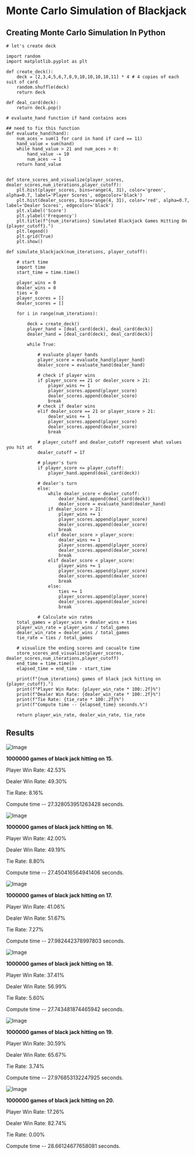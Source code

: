 # Monte Carlo Simulation of Blackjack

## Creating Monte Carlo Simulation In Python
```
# let's create deck

import random
import matplotlib.pyplot as plt

def create_deck():
    deck = [2,3,4,5,6,7,8,9,10,10,10,10,11] * 4 # 4 copies of each suit of card
    random.shuffle(deck)
    return deck

def deal_card(deck):
    return deck.pop()

# evaluate_hand function if hand contains aces

## need to fix this function
def evaluate_hand(hand):
    num_aces = sum(1 for card in hand if card == 11)
    hand_value = sum(hand)
    while hand_value > 21 and num_aces > 0:
        hand_value -= 10
        num_aces -= 1
    return hand_value


def store_scores_and_visualize(player_scores, dealer_scores,num_iterations,player_cutoff):
    plt.hist(player_scores, bins=range(4, 31), color='green', alpha=0.7, label='Player Scores', edgecolor='black')
    plt.hist(dealer_scores, bins=range(4, 31), color='red', alpha=0.7, label='Dealer Scores', edgecolor='black')
    plt.xlabel('Score')
    plt.ylabel('Frequency')
    plt.title(f"{num_iterations} Simulated Blackjack Games Hitting On {player_cutoff}.")
    plt.legend()
    plt.grid(True)
    plt.show()

def simulate_blackjack(num_iterations, player_cutoff):
    
    # start time
    import time 
    start_time = time.time()
    
    player_wins = 0
    dealer_wins = 0
    ties = 0 
    player_scores = []
    dealer_scores = []    
    
    for i in range(num_iterations):
        
        deck = create_deck()
        player_hand = [deal_card(deck), deal_card(deck)]
        dealer_hand = [deal_card(deck), deal_card(deck)]
        
        while True:
            
            # evaluate player hands
            player_score = evaluate_hand(player_hand)
            dealer_score = evaluate_hand(dealer_hand)

            # check if player wins 
            if player_score == 21 or dealer_score > 21:
                player_wins += 1
                player_scores.append(player_score)
                dealer_scores.append(dealer_score)
                break
            # check if dealer wins
            elif dealer_score == 21 or player_score > 21:
                dealer_wins += 1
                player_scores.append(player_score)
                dealer_scores.append(dealer_score)
                break

            # player_cutoff and dealer_cutoff represent what values you hit at
            dealer_cutoff = 17 
            
            # player's turn
            if player_score <= player_cutoff:
                player_hand.append(deal_card(deck))
            
            # dealer's turn
            else:
                while dealer_score < dealer_cutoff:
                    dealer_hand.append(deal_card(deck))
                    dealer_score = evaluate_hand(dealer_hand)
                if dealer_score > 21:
                    player_wins += 1
                    player_scores.append(player_score)
                    dealer_scores.append(dealer_score)
                    break
                elif dealer_score > player_score:
                    dealer_wins += 1
                    player_scores.append(player_score)
                    dealer_scores.append(dealer_score)
                    break
                elif dealer_score < player_score:
                    player_wins += 1
                    player_scores.append(player_score)
                    dealer_scores.append(dealer_score)
                    break
                else:
                    ties += 1
                    player_scores.append(player_score)
                    dealer_scores.append(dealer_score)
                    break
                    
            # Calculate win rates
    total_games = player_wins + dealer_wins + ties
    player_win_rate = player_wins / total_games
    dealer_win_rate = dealer_wins / total_games
    tie_rate = ties / total_games
    
    # visualize the ending scores and cacualte time
    store_scores_and_visualize(player_scores, dealer_scores,num_iterations,player_cutoff)
    end_time = time.time()
    elapsed_time = end_time - start_time
    
    print(f"{num_iterations} games of black jack hitting on {player_cutoff}.")
    print(f"Player Win Rate: {player_win_rate * 100:.2f}%")
    print(f"Dealer Win Rate: {dealer_win_rate * 100:.2f}%")
    print(f"Tie Rate: {tie_rate * 100:.2f}%")
    print(f"Compute time -- {elapsed_time} seconds.%")

    return player_win_rate, dealer_win_rate, tie_rate

```

## Results
![Image](Image1.png)

**1000000 games of black jack hitting on 15.**

Player Win Rate: 42.53%

Dealer Win Rate: 49.30%

Tie Rate: 8.16%

Compute time -- 27.328053951263428 seconds.


![Image](Image2.png)

**1000000 games of black jack hitting on 16.**

Player Win Rate: 42.00%

Dealer Win Rate: 49.19%

Tie Rate: 8.80%

Compute time -- 27.450416564941406 seconds.


![Image](Image3.png)

**1000000 games of black jack hitting on 17.**

Player Win Rate: 41.06%

Dealer Win Rate: 51.67%

Tie Rate: 7.27%

Compute time -- 27.982442378997803 seconds.


![Image](Image4.png)

**1000000 games of black jack hitting on 18.**

Player Win Rate: 37.41%

Dealer Win Rate: 56.99%

Tie Rate: 5.60%

Compute time -- 27.743481874465942 seconds.


![Image](Image5.png)

**1000000 games of black jack hitting on 19.**

Player Win Rate: 30.59%

Dealer Win Rate: 65.67%

Tie Rate: 3.74%

Compute time -- 27.976853132247925 seconds.


![Image](Image6.png)

**1000000 games of black jack hitting on 20.**

Player Win Rate: 17.26%

Dealer Win Rate: 82.74%

Tie Rate: 0.00%

Compute time -- 28.66124677658081 seconds.